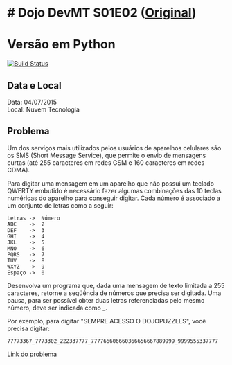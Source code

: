 # # Dojo DevMT S01E02 ([Original](https://github.com/devmatogrosso/dojo-s01e02-escrevendo-no-celular))

# Versão em Python
[![Build Status](https://travis-ci.org/leogregianin/dojo-s01e02-escrevendo-no-celular-em-python.svg)](https://travis-ci.org/leogregianin/dojo-s01e02-escrevendo-no-celular-em-python)

## Data e Local
Data: 04/07/2015  
Local: Nuvem Tecnologia  

## Problema
Um dos serviços mais utilizados pelos usuários de aparelhos celulares são os SMS (Short Message Service), que permite o envio de mensagens curtas (até 255 caracteres em redes GSM e 160 caracteres em redes CDMA).

Para digitar uma mensagem em um aparelho que não possui um teclado QWERTY embutido é necessário fazer algumas combinações das 10 teclas numéricas do aparelho para conseguir digitar. Cada número é associado a um conjunto de letras como a seguir:

	Letras ->  Número
	ABC    ->  2 
	DEF    ->  3 
	GHI    ->  4 
	JKL    ->  5 
	MNO    ->  6 
	PQRS   ->  7 
	TUV    ->  8 
	WXYZ   ->  9 
	Espaço ->  0 

Desenvolva um programa que, dada uma mensagem de texto limitada a 255 caracteres, retorne a seqüência de números que precisa ser digitada. Uma pausa, para ser possível obter duas letras referenciadas pelo mesmo número, deve ser indicada como _.

Por exemplo, para digitar "SEMPRE ACESSO O DOJOPUZZLES", você precisa digitar:

	77773367_7773302_222337777_777766606660366656667889999_9999555337777

[Link do problema](http://dojopuzzles.com/problemas/exibe/escrevendo-no-celular/)
